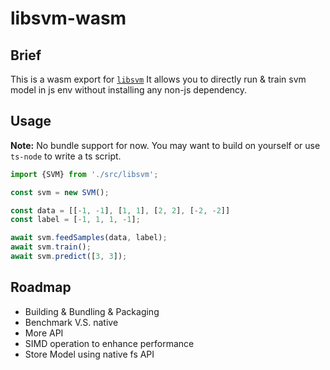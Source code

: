# libsvm-wasm

## Brief
This is a wasm export for [`libsvm`](https://github.com/cjlin1/libsvm)
It allows you to directly run & train svm model in js env without installing any non-js dependency.

## Usage

**Note:** No bundle support for now.
You may want to build on yourself or use `ts-node` to write a ts script.

```js
import {SVM} from './src/libsvm';

const svm = new SVM();

const data = [[-1, -1], [1, 1], [2, 2], [-2, -2]]
const label = [-1, 1, 1, -1];

await svm.feedSamples(data, label);
await svm.train();
await svm.predict([3, 3]);
```

## Roadmap

- Building & Bundling & Packaging
- Benchmark V.S. native
- More API
- SIMD operation to enhance performance
- Store Model using native fs API
